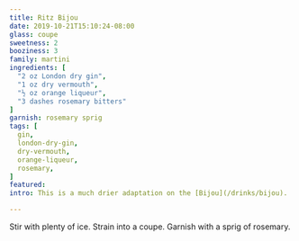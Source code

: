 ```yaml
---
title: Ritz Bijou
date: 2019-10-21T15:10:24-08:00
glass: coupe
sweetness: 2
booziness: 3
family: martini
ingredients: [
  "2 oz London dry gin",
  "1 oz dry vermouth",
  "½ oz orange liqueur",
  "3 dashes rosemary bitters"
]
garnish: rosemary sprig
tags: [
  gin,
  london-dry-gin,
  dry-vermouth,
  orange-liqueur,
  rosemary,
]
featured:
intro: This is a much drier adaptation on the [Bijou](/drinks/bijou).

---
```


Stir with plenty of ice. Strain into a coupe. Garnish with a sprig of rosemary.
